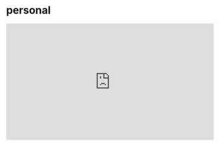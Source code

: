 # personal
<iframe width="560" height="315" src="https://www.youtube.com/embed/CxZC94-KWyc" frameborder="0" allow="accelerometer; autoplay; encrypted-media; gyroscope; picture-in-picture" allowfullscreen></iframe>
